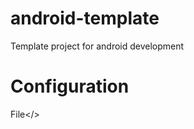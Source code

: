 # android-template
Template project for android development

# Configuration

<include href="..base/base_dependencies.gradle">File</>
